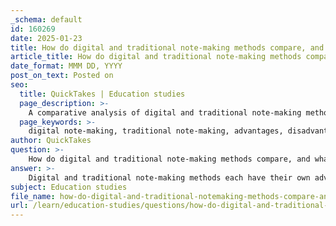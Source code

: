 ```yaml
---
_schema: default
id: 160269
date: 2025-01-23
title: How do digital and traditional note-making methods compare, and what are their respective advantages?
article_title: How do digital and traditional note-making methods compare, and what are their respective advantages?
date_format: MMM DD, YYYY
post_on_text: Posted on
seo:
  title: QuickTakes | Education studies
  page_description: >-
    A comparative analysis of digital and traditional note-making methods, highlighting their respective advantages and disadvantages, and suggesting a hybrid approach for enhanced learning.
  page_keywords: >-
    digital note-making, traditional note-making, advantages, disadvantages, retention, cognitive engagement, distractions, personalization, editing, organization, accessibility, multimedia, hybrid approach, learning styles, note-taking strategies
author: QuickTakes
question: >-
    How do digital and traditional note-making methods compare, and what are their respective advantages?
answer: >-
    Digital and traditional note-making methods each have their own advantages and disadvantages, which can significantly impact a student's learning experience. Here’s a detailed comparison of both methods:\n\n### Traditional Note-Making (Pen and Paper)\n\n**Advantages:**\n1. **Improved Retention and Memory**: Research indicates that handwriting notes stimulates areas in the brain responsible for memory and understanding. Handwritten notes have been shown to enhance long-term memory retention compared to digital notes, as the act of writing engages cognitive processes more deeply.\n2. **Cognitive Engagement**: The process of writing by hand requires more mental effort, which can lead to better comprehension and retention of information. This engagement helps in forming connections between ideas.\n3. **Fewer Distractions**: Using pen and paper minimizes the risk of distractions from notifications or social media, allowing for more focused learning.\n4. **Personalization**: Handwritten notes can be easily personalized with drawings, diagrams, and unique formatting, which can aid in understanding and recall.\n\n**Disadvantages:**\n1. **Time-Consuming**: Writing by hand can be slower than typing, which may hinder the ability to capture all relevant information during fast-paced lectures.\n2. **Organization Challenges**: Physical notes can be harder to organize and search through compared to digital notes, especially if they are scattered across multiple notebooks.\n\n### Digital Note-Making\n\n**Advantages:**\n1. **Speed and Efficiency**: Typing is generally faster than writing by hand, allowing students to capture more information quickly during lectures.\n2. **Easy Editing and Organization**: Digital notes can be easily edited, reorganized, and formatted. Features like searchability and tagging make it simple to locate specific information.\n3. **Accessibility**: Digital notes can be accessed across multiple devices, allowing for easy review and collaboration with peers.\n4. **Integration of Multimedia**: Digital note-taking tools often allow for the inclusion of images, videos, and links, which can enhance the learning experience.\n\n**Disadvantages:**\n1. **Potential for Distraction**: The use of digital devices can lead to distractions from notifications or the temptation to browse the internet during lectures.\n2. **Less Cognitive Engagement**: Studies suggest that digital note-taking may not engage cognitive processes as effectively as handwriting, potentially leading to poorer retention of information.\n\n### Conclusion\n\nIn summary, both digital and traditional note-making methods have their unique strengths and weaknesses. Traditional note-taking is beneficial for retention and cognitive engagement, while digital note-taking offers efficiency and organization. The choice between the two often depends on individual learning styles and preferences. Many students find that a hybrid approach, utilizing both methods, can provide the best of both worlds, allowing them to adapt their note-taking strategies to different contexts and subjects. Ultimately, the key is to experiment and find the method that works best for each individual learner.
subject: Education studies
file_name: how-do-digital-and-traditional-notemaking-methods-compare-and-what-are-their-respective-advantages.md
url: /learn/education-studies/questions/how-do-digital-and-traditional-notemaking-methods-compare-and-what-are-their-respective-advantages
---
```


&nbsp;